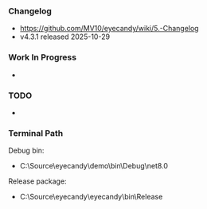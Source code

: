 

### Changelog
* https://github.com/MV10/eyecandy/wiki/5.-Changelog
* v4.3.1 released 2025-10-29


### Work In Progress

* 


### TODO

* 


### Terminal Path

Debug bin:
* C:\Source\eyecandy\demo\bin\Debug\net8.0

Release package:
* C:\Source\eyecandy\eyecandy\bin\Release








